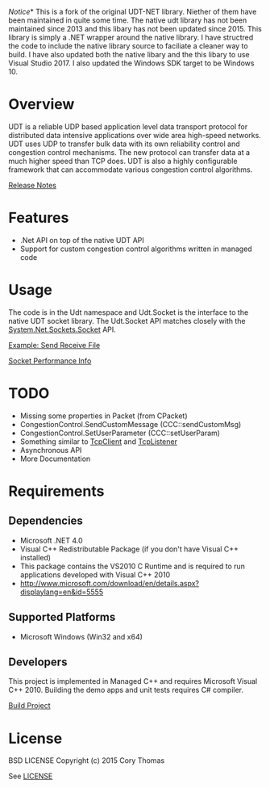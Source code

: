*Notice** This is a fork of the original UDT-NET library. Niether of them have been maintained in quite some time. The native udt library has not been maintained since 2013 and this libary has not been updated since 2015. This library is simply a .NET wrapper around the native library. I have structred the code to include the native library source to faciliate a cleaner way to build. I have also updated both the native libary and the this libary to use Visual Studio 2017. I also updated the Windows SDK target to be Windows 10.

# Overview

UDT is a reliable UDP based application level data transport protocol for
distributed data intensive applications over wide area high-speed networks.
UDT uses UDP to transfer bulk data with its own reliability control and
congestion control mechanisms. The new protocol can transfer data at a much
higher speed than TCP does. UDT is also a highly configurable framework that
can accommodate various congestion control algorithms.

[Release Notes](//github.com/dump247/udt-net/wiki/Release-Notes)

# Features

* .Net API on top of the native UDT API
* Support for custom congestion control algorithms written in managed code

# Usage

The code is in the Udt namespace and Udt.Socket is the interface to the native
UDT socket library. The Udt.Socket API matches closely with the
[System.Net.Sockets.Socket](http://msdn.microsoft.com/en-us/library/system.net.sockets.socket.aspx)
API.

[Example: Send Receive File](https://github.com/dump247/udt-net/wiki/Example:-Send-Receive-File)

[Socket Performance Info](https://github.com/dump247/udt-net/wiki/Socket-Performance-Info)

# TODO

* Missing some properties in Packet (from CPacket)
* CongestionControl.SendCustomMessage (CCC::sendCustomMsg)
* CongestionControl.SetUserParameter (CCC::setUserParam)
* Something similar to [TcpClient](http://msdn.microsoft.com/en-us/library/system.net.sockets.tcpclient.aspx) and [TcpListener](http://msdn.microsoft.com/en-us/library/system.net.sockets.tcplistener.aspx)
* Asynchronous API
* More Documentation

# Requirements

## Dependencies
* Microsoft .NET 4.0
* Visual C++ Redistributable Package (if you don't have Visual C++ installed)
 * This package contains the VS2010 C Runtime and is required to run applications developed with Visual C++ 2010
 * http://www.microsoft.com/download/en/details.aspx?displaylang=en&id=5555

## Supported Platforms
* Microsoft Windows (Win32 and x64)

## Developers

This project is implemented in Managed C++ and requires Microsoft Visual C++
2010. Building the demo apps and unit tests requires C# compiler.

[Build Project](//github.com/dump247/udt-net/wiki/Setup-Development-Environment)

# License

BSD LICENSE Copyright (c) 2015 Cory Thomas

See [LICENSE](LICENSE)
